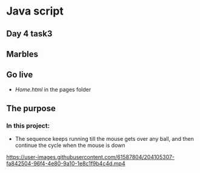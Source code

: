# Java script 
## Day 4 task3
## Marbles

## Go live
- *Home.html* in the pages folder

## The purpose
### In this project:
- The sequence keeps running till the mouse gets over any ball, and then continue the cycle when the mouse is down

https://user-images.githubusercontent.com/61587804/204105307-fa842504-96f4-4e80-9a10-1e8c1f9b4c4d.mp4

